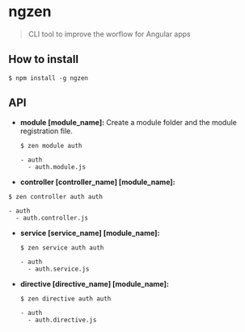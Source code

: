 # ngzen
> CLI tool to improve the worflow for Angular apps

## How to install

`$ npm install -g ngzen`

## API

- **module [module_name]:**
  Create a module folder and the module registration file.

  `
  $ zen module auth
  `
  
  ```
  - auth
    - auth.module.js
  ```
  
  
- **controller [controller_name] [module_name]:**
 
 `
  $ zen controller auth auth
  `
  
  ```
  - auth
    - auth.controller.js
  ```
 
 
- **service [service_name] [module_name]:**

  `
  $ zen service auth auth
  `
  
  ```
  - auth
    - auth.service.js
  ```

 
- **directive [directive_name] [module_name]:**
  
  `
  $ zen directive auth auth
  `
  
  ```
  - auth
    - auth.directive.js
  ```
